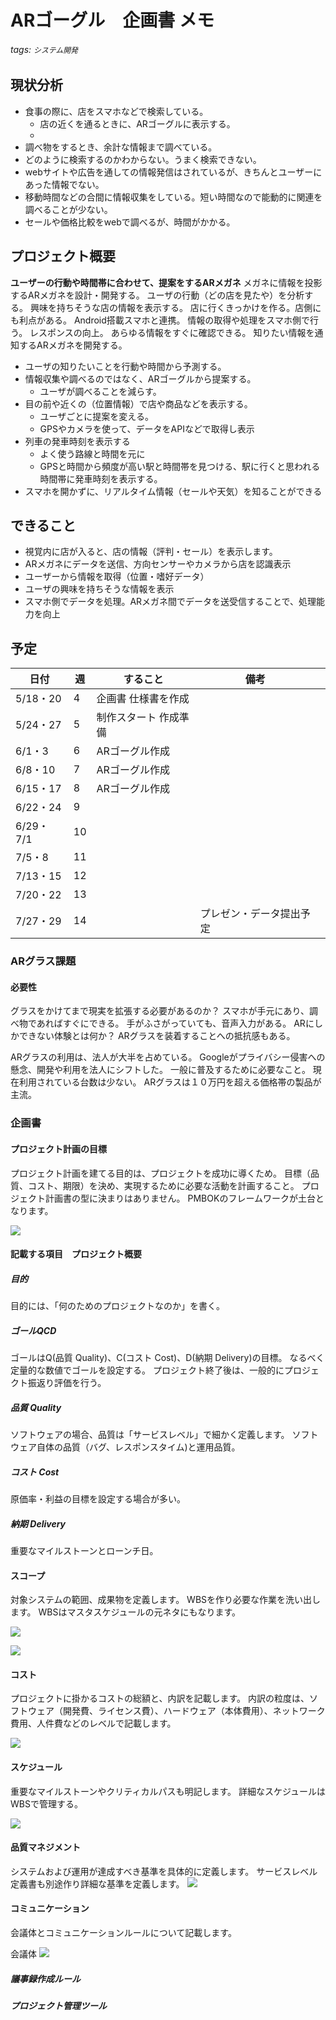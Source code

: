 # ARゴーグル　企画書 メモ
###### tags: `システム開発`

## 現状分析
* 食事の際に、店をスマホなどで検索している。
    * 店の近くを通るときに、ARゴーグルに表示する。
    * 
* 調べ物をするとき、余計な情報まで調べている。
* どのように検索するのかわからない。うまく検索できない。
* webサイトや広告を通しての情報発信はされているが、きちんとユーザーにあった情報でない。
* 移動時間などの合間に情報収集をしている。短い時間なので能動的に関連を調べることが少ない。
* セールや価格比較をwebで調べるが、時間がかかる。

## プロジェクト概要
**ユーザーの行動や時間帯に合わせて、提案をするARメガネ**
メガネに情報を投影するARメガネを設計・開発する。
ユーザの行動（どの店を見たや）を分析する。
興味を持ちそうな店の情報を表示する。
店に行くきっかけを作る。店側にも利点がある。
Android搭載スマホと連携。
情報の取得や処理をスマホ側で行う。
レスポンスの向上。
あらゆる情報をすぐに確認できる。
知りたい情報を通知するARメガネを開発する。

* ユーザの知りたいことを行動や時間から予測する。
* 情報収集や調べるのではなく、ARゴーグルから提案する。
    * ユーザが調べることを減らす。
* 目の前や近くの（位置情報）で店や商品などを表示する。
    * ユーザごとに提案を変える。
    * GPSやカメラを使って、データをAPIなどで取得し表示
* 列車の発車時刻を表示する
    * よく使う路線と時間を元に
    * GPSと時間から頻度が高い駅と時間帯を見つける、駅に行くと思われる時間帯に発車時刻を表示する。
* スマホを開かずに、リアルタイム情報（セールや天気）を知ることができる

## できること
* 視覚内に店が入ると、店の情報（評判・セール）を表示します。
* ARメガネにデータを送信、方向センサーやカメラから店を認識表示
* ユーザーから情報を取得（位置・嗜好データ）
* ユーザの興味を持ちそうな情報を表示
* スマホ側でデータを処理。ARメガネ間でデータを送受信することで、処理能力を向上
    
## 予定
| 日付      | 週  | すること              | 備考                     |     |
| --------- | --- | --------------------- | ------------------------ | --- |
| 5/18・20  | 4   | 企画書 仕様書を作成   |                          |     |
| 5/24・27  | 5   | 制作スタート 作成準備 |                          |     |
| 6/1・3    | 6   | ARゴーグル作成        |                          |     |
| 6/8・10   | 7   | ARゴーグル作成        |                          |     |
| 6/15・17  | 8   | ARゴーグル作成        |                          |     |
| 6/22・24  | 9   |                       |                          |     |
| 6/29・7/1 | 10  |                       |                          |     |
| 7/5・8    | 11  |                       |                          |     |
| 7/13・15  | 12  |                       |                          |     |
| 7/20・22  | 13  |                       |                          |     |
| 7/27・29  | 14  |                       | プレゼン・データ提出予定 |     |



### ARグラス課題
#### 必要性
グラスをかけてまで現実を拡張する必要があるのか？
スマホが手元にあり、調べ物であればすぐにできる。
手がふさがっていても、音声入力がある。
ARにしかできない体験とは何か？
ARグラスを装着することへの抵抗感もある。

ARグラスの利用は、法人が大半を占めている。
Googleがプライバシー侵害への懸念、開発や利用を法人にシフトした。
一般に普及するために必要なこと。
現在利用されている台数は少ない。
ARグラスは１０万円を超える価格帯の製品が主流。

### 企画書
#### プロジェクト計画の目標
プロジェクト計画を建てる目的は、プロジェクトを成功に導くため。
目標（品質、コスト、期限）を決め、実現するために必要な活動を計画すること。
プロジェクト計画書の型に決まりはありません。
PMBOKのフレームワークが土台となります。

![](https://www.innopm.com/wordpress/wp-content/uploads/2017/04/4e743f7526781b248a516dd1eb2c3676.png)

#### 記載する項目　プロジェクト概要
##### 目的
目的には、「何のためのプロジェクトなのか」を書く。

##### ゴールQCD
ゴールはQ(品質 Quality)、C(コスト Cost)、D(納期 Delivery)の目標。
なるべく定量的な数値でゴールを設定する。
プロジェクト終了後は、一般的にプロジェクト振返り評価を行う。

##### 品質 Quality
ソフトウェアの場合、品質は「サービスレベル」で細かく定義します。
ソフトウェア自体の品質（バグ、レスポンスタイム)と運用品質。

##### コスト Cost
原価率・利益の目標を設定する場合が多い。

##### 納期 Delivery
重要なマイルストーンとローンチ日。

#### スコープ
対象システムの範囲、成果物を定義します。
WBSを作り必要な作業を洗い出します。
WBSはマスタスケジュールの元ネタにもなります。



![](https://www.innopm.com/wordpress/wp-content/uploads/2017/04/4e743f7526781b248a516dd1eb2c3676.png)

![](https://www.innopm.com/wordpress/wp-content/uploads/2017/04/cdb0f909ec2de49ed8ae76ca994914f8.png)

#### コスト
プロジェクトに掛かるコストの総額と、内訳を記載します。
内訳の粒度は、ソフトウェア（開発費、ライセンス費）、ハードウェア（本体費用）、ネットワーク費用、人件費などのレベルで記載します。

![](https://www.innopm.com/wordpress/wp-content/uploads/2017/04/4ca3a5482e8cf08ca38658eb8cd6cb44-768x346.png)

#### スケジュール
重要なマイルストーンやクリティカルパスも明記します。
詳細なスケジュールはWBSで管理する。

![](https://www.innopm.com/wordpress/wp-content/uploads/2017/04/079532dc088920232a090d468d4c3763-768x392.png)

#### 品質マネジメント
システムおよび運用が達成すべき基準を具体的に定義します。
サービスレベル定義書も別途作り詳細な基準を定義します。
![](https://www.innopm.com/wordpress/wp-content/uploads/2017/04/6dfbbd484b634681626a0a2641bbc7b7-768x338.png)

#### コミュニケーション
会議体とコミュニケーションルールについて記載します。

会議体
![](https://www.innopm.com/wordpress/wp-content/uploads/2017/04/2157b0a9c25f05a6cf67f519e474c3b2-768x440.png)

##### 議事録作成ルール
##### プロジェクト管理ツール

